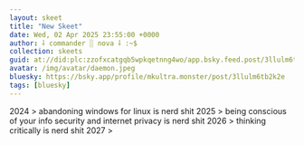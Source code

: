 ```yaml
---
layout: skeet
title: "New Skeet"
date: Wed, 02 Apr 2025 23:55:00 +0000
author: ⸸ commander ░ nova ⸸ :~$
collection: skeets
guid: at://did:plc:zzofxcatgqb5wpkqetnng4wo/app.bsky.feed.post/3llulm6tb2k2e
avatar: /img/avatar/daemon.jpeg
bluesky: https://bsky.app/profile/mkultra.monster/post/3llulm6tb2k2e
tags: [bluesky]
---
```


2024 > abandoning windows for linux is nerd shit
2025 > being conscious of your info security and internet privacy is nerd shit
2026 > thinking critically is nerd shit
2027 >
